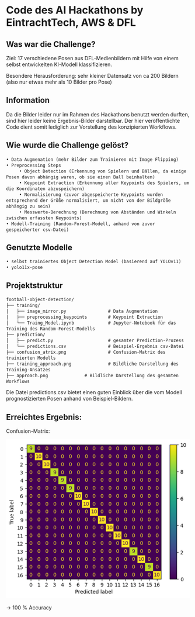 # Code des AI Hackathons by EintrachtTech, AWS & DFL

## Was war die Challenge?
Ziel: 17 verschiedene Posen aus DFL-Medienbildern mit Hilfe von einem selbst entwickelten KI-Modell klassifizieren.

Besondere Herausforderung: sehr kleiner Datensatz von ca 200 Bildern (also nur etwas mehr als 10 Bilder pro Pose)

## Information
Da die Bilder leider nur im Rahmen des Hackathons benutzt werden durften, sind hier leider keine Ergebnis-Bilder darstellbar.
Der hier veröffentlichte Code dient somit lediglich zur Vorstellung des konzipierten Workflows.

## Wie wurde die Challenge gelöst?
```text
• Data Augmenation (mehr Bilder zum Trainieren mit Image Flipping)
• Preprocessing Steps
     • Object Detection (Erkennung von Spielern und Bällen, da einige Posen davon abhängig waren, ob sie einen Ball beinhalten)
     • Keypoint Extraction (Erkennung aller Keypoints des Spielers, um die Koordinaten abzuspeichern)
     • Normalisierung (zuvor abgespeicherte Keypoints wurden entsprechend der Größe normalisiert, um nicht von der Bildgröße abhängig zu sein)
     • Messwerte-Berechnung (Berechnung von Abständen und Winkeln zwischen erfassten Keypoints)
• Modell-Training (Random-Forest-Modell, anhand von zuvor gespeicherter csv-Datei)
```

## Genutzte Modelle
```text
• selbst trainiertes Object Detection Model (basierend auf YOLOv11)
• yolo11x-pose
```

## Projektstruktur
```text
football-object-detection/
├── training/                
│   ├── image_mirror.py                # Data Augmentation
│   ├── preprocessing_keypoints        # Keypoint Extraction
│   └── Traing_Model.ipynb             # Jupyter-Notebook für das Training des Random-Forest-Modells
├── prediction/
│   ├── predict.py                     # gesamter Prediction-Prozess
│   └── predictions.csv                # Beispiel-Ergebnis csv-Datei
├── confusion_atrix.png                # Confusion-Matrix des trainierten Modells
├── training_approach.png              # Bildliche Darstellung des Training-Ansatzes
├── approach.png              # Bildliche Darstellung des gesamten Workflows
```
Die Datei predictions.csv bietet einen guten Einblick über die vom Modell prognostizierten Posen anhand von Beispiel-Bildern.


## Erreichtes Ergebnis:
Confusion-Matrix:

![Confusion-Matrix](confusion_matrix.png)

-> 100 % Accuracy

